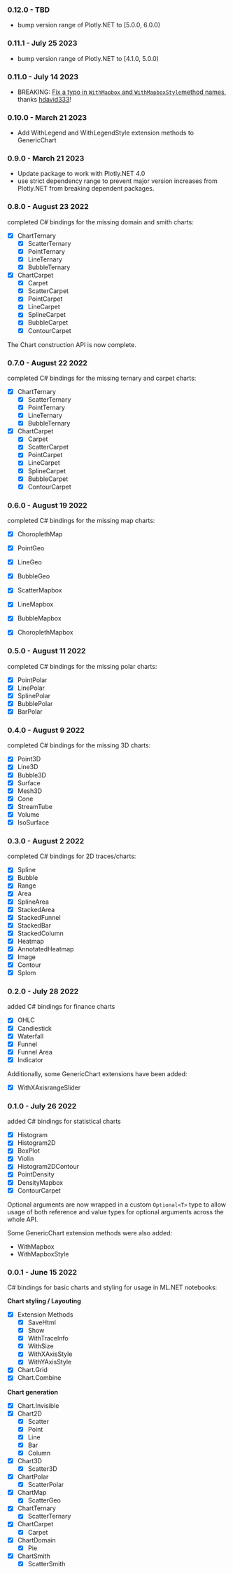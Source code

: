 ### 0.12.0 - TBD

- bump version range of Plotly.NET to [5.0.0, 6.0.0)

### 0.11.1 - July 25 2023

- bump version range of Plotly.NET to [4.1.0, 5.0.0)

### 0.11.0 - July 14 2023

- BREAKING: [Fix a typo in `WithMapbox` and `WithMapboxStyle`method names](https://github.com/plotly/Plotly.NET/commit/963921c68787e1368ebf79b41810024ec77c0006), thanks [hdavid333](https://github.com/hdavid333)!

### 0.10.0 - March 21 2023

- Add WithLegend and WithLegendStyle extension methods to GenericChart

### 0.9.0 - March 21 2023

- Update package to work with Plotly.NET 4.0
- use strict dependency range to prevent major version increases from Plotly.NET from breaking dependent packages.

### 0.8.0 - August 23 2022

completed C# bindings for the missing domain and smith charts:

- [x] ChartTernary  
    - [x] ScatterTernary
    - [x] PointTernary
    - [x] LineTernary
    - [x] BubbleTernary
 - [x] ChartCarpet 
    - [x] Carpet
    - [x] ScatterCarpet
    - [x] PointCarpet
    - [x] LineCarpet
    - [x] SplineCarpet
    - [x] BubbleCarpet
    - [x] ContourCarpet

The Chart construction API is now complete.

### 0.7.0 - August 22 2022

completed C# bindings for the missing ternary and carpet charts:

- [x] ChartTernary  
    - [x] ScatterTernary
    - [x] PointTernary
    - [x] LineTernary
    - [x] BubbleTernary
 - [x] ChartCarpet 
    - [x] Carpet
    - [x] ScatterCarpet
    - [x] PointCarpet
    - [x] LineCarpet
    - [x] SplineCarpet
    - [x] BubbleCarpet
    - [x] ContourCarpet

### 0.6.0 - August 19 2022

completed C# bindings for the missing map charts:

- [x] ChoroplethMap
- [x] PointGeo
- [x] LineGeo
- [x] BubbleGeo
- [x] ScatterMapbox
- [x] LineMapbox
- [x] BubbleMapbox
- [x] ChoroplethMapbox


### 0.5.0 - August 11 2022

completed C# bindings for the missing polar charts:

- [x] PointPolar
- [x] LinePolar
- [x] SplinePolar
- [x] BubblePolar
- [x] BarPolar

### 0.4.0 - August 9 2022

completed C# bindings for the missing 3D charts:

- [x] Point3D
- [x] Line3D
- [x] Bubble3D
- [x] Surface
- [x] Mesh3D
- [x] Cone
- [x] StreamTube
- [x] Volume
- [x] IsoSurface

### 0.3.0 - August 2 2022

completed C# bindings for 2D traces/charts:

- [x] Spline
- [x] Bubble
- [x] Range
- [x] Area
- [x] SplineArea
- [x] StackedArea
- [x] StackedFunnel
- [x] StackedBar
- [x] StackedColumn
- [x] Heatmap
- [x] AnnotatedHeatmap
- [x] Image
- [x] Contour
- [x] Splom

### 0.2.0 - July 28 2022

added C# bindings for finance charts

- [x] OHLC
- [x] Candlestick
- [x] Waterfall
- [x] Funnel
- [x] Funnel Area
- [x] Indicator

Additionally, some GenericChart extensions have been added:

- [x] WithXAxisrangeSlider

### 0.1.0 - July 26 2022

added C# bindings for statistical charts

- [x] Histogram
- [x] Histogram2D
- [x] BoxPlot
- [x] Violin
- [x] Histogram2DContour
- [x] PointDensity
- [x] DensityMapbox
- [x] ContourCarpet

Optional arguments are now wrapped in a custom `Optional<T>` type to allow usage of both reference and value types for optional arguments across the whole API.

Some GenericChart extension methods were also added:
- WithMapbox
- WithMapboxStyle

### 0.0.1 - June 15 2022

C# bindings for basic charts and styling for usage in ML.NET notebooks:

**Chart styling / Layouting**

- [x] Extension Methods
	- [x] SaveHtml
	- [x] Show
	- [x] WithTraceInfo
	- [x] WithSize
	- [x] WithXAxisStyle
	- [x] WithYAxisStyle
- [x] Chart.Grid
- [x] Chart.Combine

**Chart generation**
- [x] Chart.Invisible
- [x] Chart2D
	- [x] Scatter
	- [x] Point
	- [x] Line
	- [x] Bar
	- [x] Column
- [x] Chart3D 	  
	- [x] Scatter3D
- [x] ChartPolar	  
	- [x] ScatterPolar
- [x] ChartMap  
	- [x] ScatterGeo
- [x] ChartTernary  
	- [x] ScatterTernary
- [x] ChartCarpet 
	- [x] Carpet
- [x] ChartDomain
	- [x] Pie
 - [x] ChartSmith
	- [x] ScatterSmith